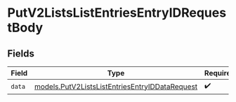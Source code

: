 # PutV2ListsListEntriesEntryIDRequestBody


## Fields

| Field                                                                                                  | Type                                                                                                   | Required                                                                                               | Description                                                                                            |
| ------------------------------------------------------------------------------------------------------ | ------------------------------------------------------------------------------------------------------ | ------------------------------------------------------------------------------------------------------ | ------------------------------------------------------------------------------------------------------ |
| `data`                                                                                                 | [models.PutV2ListsListEntriesEntryIDDataRequest](../models/putv2listslistentriesentryiddatarequest.md) | :heavy_check_mark:                                                                                     | N/A                                                                                                    |